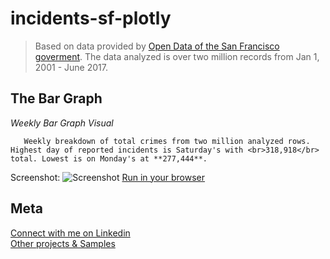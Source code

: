 # incidents-sf-plotly

> Based on data provided by [Open Data of the San Francisco goverment](https://data.sfgov.org/Public-Safety/Police-Department-Incidents/tmnf-yvry). The data analyzed is over two million records from Jan 1, 2001 - June 2017.

## The Bar Graph
*Weekly Bar Graph Visual*

       Weekly breakdown of total crimes from two million analyzed rows. Highest day of reported incidents is Saturday's with <br>318,918</br> total. Lowest is on Monday's at **277,444**.

Screenshot:
![Screenshot](https://rawgit.com/drewfidizzle/incidents-sf-plotly/master/incident-sf.png)
[Run in your browser](https://rawgit.com/drewfidizzle/incidents-sf-plotly/master/incidents-sf.html)
## Meta
[Connect with me on Linkedin](www.linkedin.com/in/andrewfidel/) <br />
[Other projects & Samples](https://github.com/drewfidizzle)

